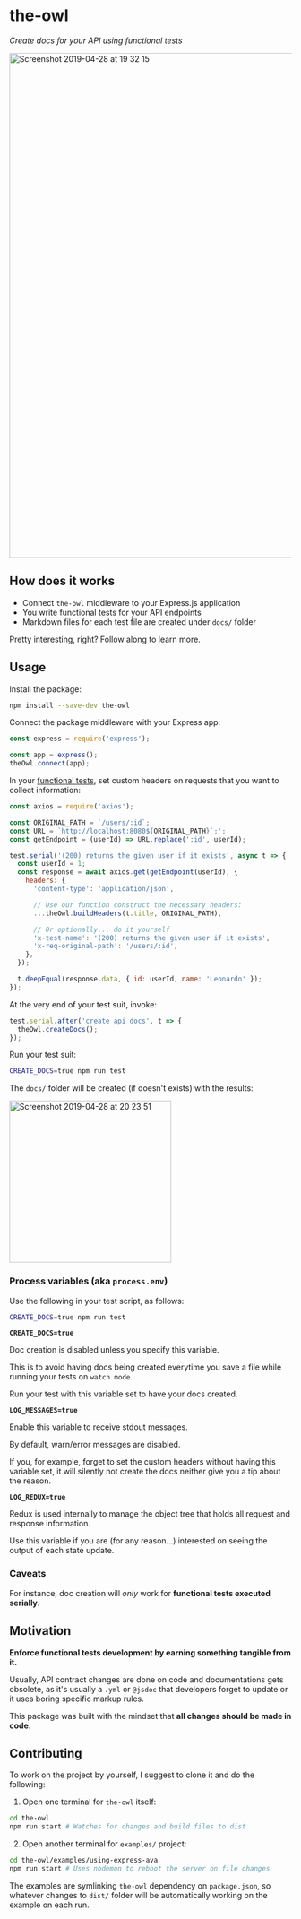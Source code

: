 # the-owl

_Create docs for your API using functional tests_

<img width="901" alt="Screenshot 2019-04-28 at 19 32 15" src="https://user-images.githubusercontent.com/11094572/56867964-840aa800-69ec-11e9-82ab-e2ae31590228.png">


## How does it works

- Connect `the-owl` middleware to your Express.js application
- You write functional tests for your API endpoints
- Markdown files for each test file are created under `docs/` folder

Pretty interesting, right? Follow along to learn more.


## Usage

Install the package:

```sh
npm install --save-dev the-owl
```

Connect the package middleware with your Express app:

```js
const express = require('express');

const app = express();
theOwl.connect(app);
```

In your [functional tests](https://github.com/avajs/ava/), set custom headers on requests that you want to collect information:

```js
const axios = require('axios');

const ORIGINAL_PATH = `/users/:id`;
const URL = `http://localhost:8080${ORIGINAL_PATH}`;';
const getEndpoint = (userId) => URL.replace(':id', userId);

test.serial('(200) returns the given user if it exists', async t => {
  const userId = 1;
  const response = await axios.get(getEndpoint(userId), {
    headers: {
      'content-type': 'application/json',

      // Use our function construct the necessary headers:
      ...theOwl.buildHeaders(t.title, ORIGINAL_PATH),

      // Or optionally... do it yourself
      'x-test-name': '(200) returns the given user if it exists',
      'x-req-original-path': '/users/:id',
    },
  });

  t.deepEqual(response.data, { id: userId, name: 'Leonardo' });
});
```

At the very end of your test suit, invoke:

```js
test.serial.after('create api docs', t => {
  theOwl.createDocs();
});
```

Run your test suit:

```sh
CREATE_DOCS=true npm run test
```

The `docs/` folder will be created (if doesn't exists) with the results:

<img width="289" alt="Screenshot 2019-04-28 at 20 23 51" src="https://user-images.githubusercontent.com/11094572/56868513-90463380-69f3-11e9-96b8-3c9f3d99b1b8.png">


### Process variables (aka `process.env`)

Use the following in your test script, as follows:

```sh
CREATE_DOCS=true npm run test
```

**`CREATE_DOCS=true`**

Doc creation is disabled unless you specify this variable.

This is to avoid having docs being created everytime you save a file while running your tests on `watch mode`.

Run your test with this variable set to have your docs created.


**`LOG_MESSAGES=true`**

Enable this variable to receive stdout messages.

By default, warn/error messages are disabled.

If you, for example, forget to set the custom headers without having this variable set, it will silently not create the docs neither give you a tip about the reason.


**`LOG_REDUX=true`**

Redux is used internally to manage the object tree that holds all request and response information.

Use this variable if you are (for any reason...) interested on seeing the output of each state update.


### Caveats

For instance, doc creation will _only_ work for **functional tests executed serially**.


## Motivation

**Enforce functional tests development by earning something tangible from it.**

Usually, API contract changes are done on code and documentations gets obsolete, as it's usually a `.yml` or `@jsdoc` that developers forget to update or it uses boring specific markup rules.

This package was built with the mindset that **all changes should be made in code**.


## Contributing

To work on the project by yourself, I suggest to clone it and do the following:

1. Open one terminal for `the-owl` itself:

```sh
cd the-owl
npm run start # Watches for changes and build files to dist
```

2. Open another terminal for `examples/` project:

```sh
cd the-owl/examples/using-express-ava
npm run start # Uses nodemon to reboot the server on file changes
```

The examples are symlinking `the-owl` dependency on `package.json`, so whatever changes to `dist/` folder will be automatically working on the example on each run.
